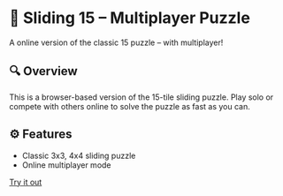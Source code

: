 # 🧩 Sliding 15 – Multiplayer Puzzle

A online version of the classic 15 puzzle – with multiplayer!

## 🔍 Overview

This is a browser-based version of the 15-tile sliding puzzle. Play solo or compete with others online to solve the puzzle as fast as you can.

## ⚙️ Features

- Classic 3x3, 4x4 sliding puzzle
- Online multiplayer mode

[Try it out](https://sliding15.xyz)
